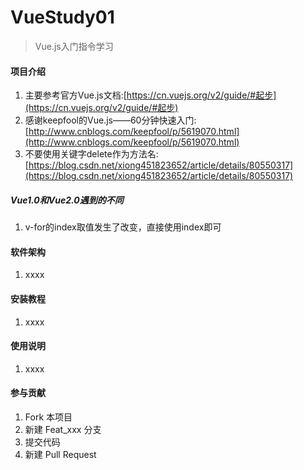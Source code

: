 # VueStudy01

> Vue.js入门指令学习

#### 项目介绍

1. 主要参考官方Vue.js文档:[https://cn.vuejs.org/v2/guide/#起步](https://cn.vuejs.org/v2/guide/#起步)
2. 感谢keepfool的Vue.js——60分钟快速入门:[http://www.cnblogs.com/keepfool/p/5619070.html](http://www.cnblogs.com/keepfool/p/5619070.html)
3. 不要使用关键字delete作为方法名:[https://blog.csdn.net/xiong451823652/article/details/80550317](https://blog.csdn.net/xiong451823652/article/details/80550317)

##### Vue1.0和Vue2.0遇到的不同

1. v-for的index取值发生了改变，直接使用index即可

#### 软件架构

1. xxxx

#### 安装教程

1. xxxx

#### 使用说明

1. xxxx

#### 参与贡献

1. Fork 本项目
2. 新建 Feat_xxx 分支
3. 提交代码
4. 新建 Pull Request
